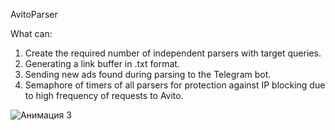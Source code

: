 AvitoParser

What can:

1) Create the required number of independent parsers with target queries.
2) Generating a link buffer in .txt format.
3) Sending new ads found during parsing to the Telegram bot.
4) Semaphore of timers of all parsers for protection against IP blocking due to high frequency of requests to Avito.

![Анимация 3](https://github.com/user-attachments/assets/6f379d40-9635-4ac5-90db-f8f80813a978)
